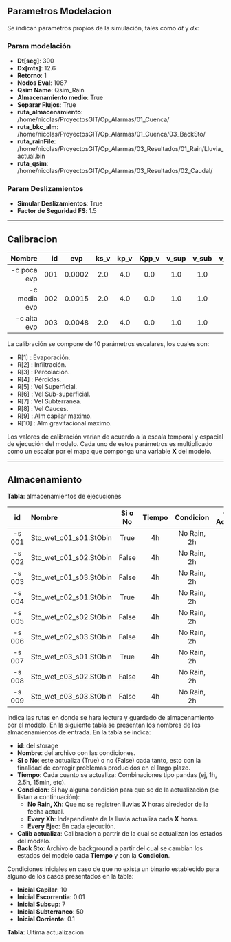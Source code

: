 ## Parametros Modelacion

Se indican parametros propios de la simulación, tales como $dt$ y $dx$:

### Param modelación

- **Dt[seg]**: 300
- **Dx[mts]**: 12.6
- **Retorno**: 1
- **Nodos Eval**: 1087
- **Qsim Name**: Qsim_Rain
- **Almacenamiento medio**: True
- **Separar Flujos**: True
- **ruta_almacenamiento**: /home/nicolas/ProyectosGIT/Op_Alarmas/01_Cuenca/
- **ruta_bkc_alm**: /home/nicolas/ProyectosGIT/Op_Alarmas/01_Cuenca/03_BackSto/
- **ruta_rainFile**: /home/nicolas/ProyectosGIT/Op_Alarmas/03_Resultados/01_Rain/Lluvia_actual.bin
- **ruta_qsim**: /home/nicolas/ProyectosGIT/Op_Alarmas/03_Resultados/02_Caudal/

### Param Deslizamientos

- **Simular Deslizamientos**: True
- **Factor de Seguridad FS**: 1.5

___
## Calibracion

|Nombre | id| evp | ks_v | kp_v | Kpp_v | v_sup | v_sub | v_supt | v_cau | Hu | Hg |
|--------:|----:|:---:|:----:|:----:|:-----:|:-----:|:-----:|:------:|:-----:|:--:|:--:|
| -c poca evp | 001 | 0.0002| 2.0|4.0|0.0|1.0|1.0|1.0|0.9|1.0|1.0|
| -c media evp | 002 | 0.0015| 2.0|4.0|0.0|1.0|1.0|1.0|0.9|1.0|1.0|
| -c alta evp | 003 | 0.0048| 2.0|4.0|0.0|1.0|1.0|1.0|0.9|1.0|1.0|

La calibración se compone de 10 parámetros escalares, los cuales son:

- R[1] : Evaporación.
- R[2] : Infiltración.
- R[3] : Percolación.
- R[4] : Pérdidas.
- R[5] : Vel Superficial.
- R[6] : Vel Sub-superficial.
- R[7] : Vel Subterranea.
- R[8] : Vel Cauces.
- R[9] : Alm capilar maximo.
- R[10] : Alm gravitacional maximo.

Los valores de calibración varían de acuerdo a la escala temporal y 
espacial de ejecución del modelo.  Cada uno de estos parámetros es 
multiplicado como un escalar por el mapa que componga una variable **X**
del modelo. 
___
## Almacenamiento 

**Tabla**: almacenamientos de ejecuciones

|id| Nombre                   | Si o No | Tiempo | Condicion  | Calib Actualiza | Back Sto        | Slides |
|:-:|:------------------------|:-------:|:------:|:----------:|:---------------:|:---------------:|:------:|
| -s 001| Sto_wet_c01_s01.StObin | True    | 4h     | No Rain, 2h| 001             | Sto_wet-s01.StoBin | True   |
| -s 002| Sto_wet_c01_s02.StObin | False   | 4h     | No Rain, 2h| 001             | None            | False  |
| -s 003| Sto_wet_c01_s03.StObin | False   | 4h     | No Rain, 2h| 001             | None            | False  |
| -s 004| Sto_wet_c02_s01.StObin | True    | 4h     | No Rain, 2h| 002             | Sto_wet-s02.StoBin | True   |
| -s 005| Sto_wet_c02_s02.StObin | False   | 4h     | No Rain, 2h| 002             | None            | False  |
| -s 006| Sto_wet_c02_s03.StObin | False   | 4h     | No Rain, 2h| 002             | None            | False  |
| -s 007| Sto_wet_c03_s01.StObin | True    | 4h     | No Rain, 2h| 003             | Sto_wet-s03.StoBin | True   |
| -s 008| Sto_wet_c03_s02.StObin | False   | 4h     | No Rain, 2h| 003             | None            | False  |
| -s 009| Sto_wet_c03_s03.StObin | False   | 4h     | No Rain, 2h| 003             | None            | False  |

Indica las rutas en donde se hara lectura y guardado de almacenamiento por el modelo. En la 
siguiente tabla se presentan los nombres de los almacenamientos de entrada.  En la tabla se indica:

- **id**: del storage
- **Nombre**: del archivo con las condiciones.
- **Si o No**: este actualiza (True) o no (False) cada tanto, esto con la finalidad de corregir problemas producidos en el largo plazo.
- **Tiempo**: Cada cuanto se actualiza: Combinaciones tipo pandas (ej, 1h, 2.5h, 15min, etc).
- **Condicion**: Si hay alguna condición para que se de la actualización (se listan a continuación):
    - **No Rain, Xh**: Que no se registren lluvias **X** horas alrededor de la fecha actual.
    - **Every Xh**: Independiente de la lluvia actualiza cada **X** horas.
    - **Every Ejec**: En cada ejecución.
- **Calib actualiza**: Calibracion a partrir de la cual se actualizan los estados del modelo.
- **Back Sto**: Archivo de background a partir del cual se cambian los estados del modelo cada **Tiempo** y con la **Condicion**.

Condiciones iniciales en caso de que no exista un binario establecido 
para alguno de los casos presentados en la tabla:

- **Inicial Capilar**: 10
- **Inicial Escorrentia**: 0.01
- **Inicial Subsup**: 7
- **Inicial Subterraneo**: 50
- **Inicial Corriente**: 0.1

**Tabla**: Ultima actualizacion

